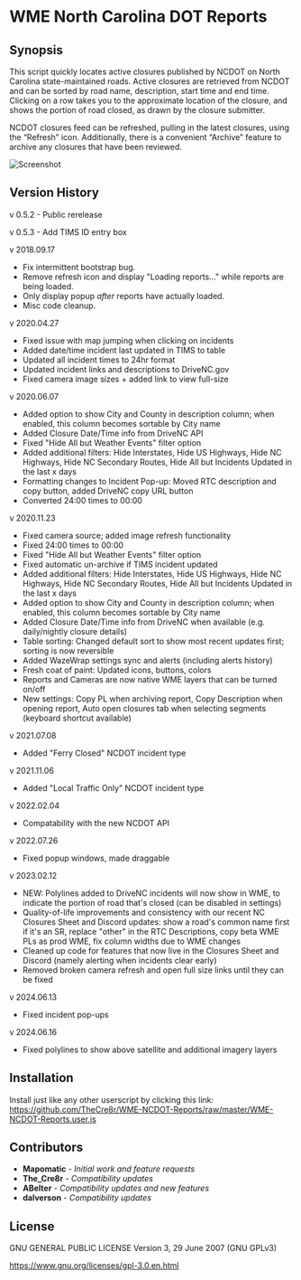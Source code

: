 # WME North Carolina DOT Reports 

## Synopsis

This script quickly locates active closures published by NCDOT on North Carolina state-maintained roads. Active closures are retrieved from NCDOT and can be sorted by road name, description, start time and end time. Clicking on a row takes you to the approximate location of the closure, and shows the portion of road closed, as drawn by the closure submitter.

NCDOT closures feed can be refreshed, pulling in the latest closures, using the “Refresh” icon. Additionally, there is a convenient “Archive” feature to archive any closures that have been reviewed.	

![Screenshot](https://raw.githubusercontent.com/abelter/WME-NCDOT-Reports/master/ncdot-reports-screenshot.png)

## Version History

v 0.5.2 - Public rerelease

v 0.5.3 - Add TIMS ID entry box

v 2018.09.17
- Fix intermittent bootstrap bug.
- Remove refresh icon and display "Loading reports..." while reports are being loaded.
- Only display popup *after* reports have actually loaded.
- Misc code cleanup.

v 2020.04.27
- Fixed issue with map jumping when clicking on incidents
- Added date/time incident last updated in TIMS to table
- Updated all incident times to 24hr format
- Updated incident links and descriptions to DriveNC.gov
- Fixed camera image sizes + added link to view full-size

v 2020.06.07
- Added option to show City and County in description column; when enabled, this column becomes sortable by City name
- Added Closure Date/Time info from DriveNC API
- Fixed "Hide All but Weather Events" filter option
- Added additional filters: Hide Interstates, Hide US Highways, Hide NC Highways, Hide NC Secondary Routes, Hide All but Incidents Updated in the last x days
- Formatting changes to Incident Pop-up: Moved RTC description and copy button, added DriveNC copy URL button
- Converted 24:00 times to 00:00

v 2020.11.23
- Fixed camera source; added image refresh functionality
- Fixed 24:00 times to 00:00
- Fixed "Hide All but Weather Events" filter option
- Fixed automatic un-archive if TIMS incident updated
- Added additional filters: Hide Interstates, Hide US Highways, Hide NC Highways, Hide NC Secondary Routes, Hide All but Incidents Updated in the last x days
- Added option to show City and County in description column; when enabled, this column becomes sortable by City name
- Added Closure Date/Time info from DriveNC when available (e.g. daily/nightly closure details)
- Table sorting: Changed default sort to show most recent updates first; sorting is now reversible
- Added WazeWrap settings sync and alerts (including alerts history)
- Fresh coat of paint: Updated icons, buttons, colors
- Reports and Cameras are now native WME layers that can be turned on/off
- New settings: Copy PL when archiving report, Copy Description when opening report, Auto open closures tab when selecting segments (keyboard shortcut available)

v 2021.07.08
- Added "Ferry Closed" NCDOT incident type

v 2021.11.06
- Added "Local Traffic Only" NCDOT incident type

v 2022.02.04
- Compatability with the new NCDOT API

v 2022.07.26
- Fixed popup windows, made draggable

v 2023.02.12
- NEW: Polylines added to DriveNC incidents will now show in WME, to indicate the portion of road that's closed (can be disabled in settings)
- Quality-of-life improvements and consistency with our recent NC Closures Sheet and Discord updates: show a road's common name first if it's an SR, replace "other" in the RTC Descriptions, copy beta WME PLs as prod WME, fix column widths due to WME changes
- Cleaned up code for features that now live in the Closures Sheet and Discord (namely alerting when incidents clear early)
- Removed broken camera refresh and open full size links until they can be fixed

v 2024.06.13
- Fixed incident pop-ups

v 2024.06.16
- Fixed polylines to show above satellite and additional imagery layers

## Installation

Install just like any other userscript by clicking this link:
https://github.com/TheCre8r/WME-NCDOT-Reports/raw/master/WME-NCDOT-Reports.user.js

## Contributors

* **Mapomatic** - *Initial work and feature requests*
* **The_Cre8r** - *Compatibility updates*
* **ABelter** - *Compatibility updates and new features*
* **dalverson** - *Compatibility updates*


## License

GNU GENERAL PUBLIC LICENSE Version 3, 29 June 2007 (GNU GPLv3)

https://www.gnu.org/licenses/gpl-3.0.en.html
